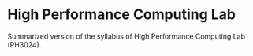 # High Performance Computing Lab

Summarized version of the syllabus of High Performance Computing Lab (PH3024).
